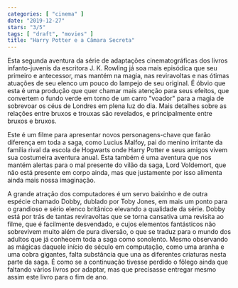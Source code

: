 ```yaml
---
categories: [ "cinema" ]
date: "2019-12-27"
stars: "3/5"
tags: [ "draft", "movies" ]
title: "Harry Potter e a Câmara Secreta"
---
```

Esta segunda aventura da série de adaptações cinematográficas dos
livros infanto-juvenis da escritora J. K. Rowling já soa mais episódica
que seu primeiro e antecessor, mas mantém na magia, nas reviravoltas
e nas ótimas atuações de seu elenco um pouco do lampejo de seu
original. É óbvio que esta é uma produção que quer chamar mais
atenção para seus efeitos, que convertem o fundo verde em torno de um
carro "voador" para a magia de sobrevoar os céus de Londres em plena
luz do dia. Mais detalhes sobre as relações entre bruxos e trouxas
são revelados, e principalmente entre bruxos e bruxos.

Este é um filme para apresentar novos personagens-chave que farão
diferença em toda a saga, como Lucius Malfoy, pai do menino irritante
da família rival da escola de Hogwarts onde Harry Potter e seus amigos
vivem sua costumeira aventura anual. Esta também é uma aventura que nos
mantém alertas para o mal presente do vilão da saga, Lord Voldemort,
que não está presente em corpo ainda, mas que justamente por isso
alimenta ainda mais nossa imaginação.

A grande atração dos computadores é um servo baixinho e de outra
espécie chamado Dobby, dublado por Toby Jones, em mais um ponto para o
grandioso e sério elenco britânico elevando a qualidade da série. Dobby
está por trás de tantas reviravoltas que se torna cansativa uma revisita
ao filme, que é facilmente desvendado, e cujos elementos fantásticos
não sobrevivem muito além de pura diversão, o que se traduz para o
mundo dos adultos que já conhecem toda a saga como sonolento. Mesmo
observando as mágicas daquele início de século em computação,
como uma aranha e uma cobra gigantes, falta substância que una as
diferentes criaturas nesta parte da saga. É como se a continuação
tivesse perdido o fôlego ainda que faltando vários livros por adaptar,
mas que precisasse entregar mesmo assim este livro para o fim de ano.
